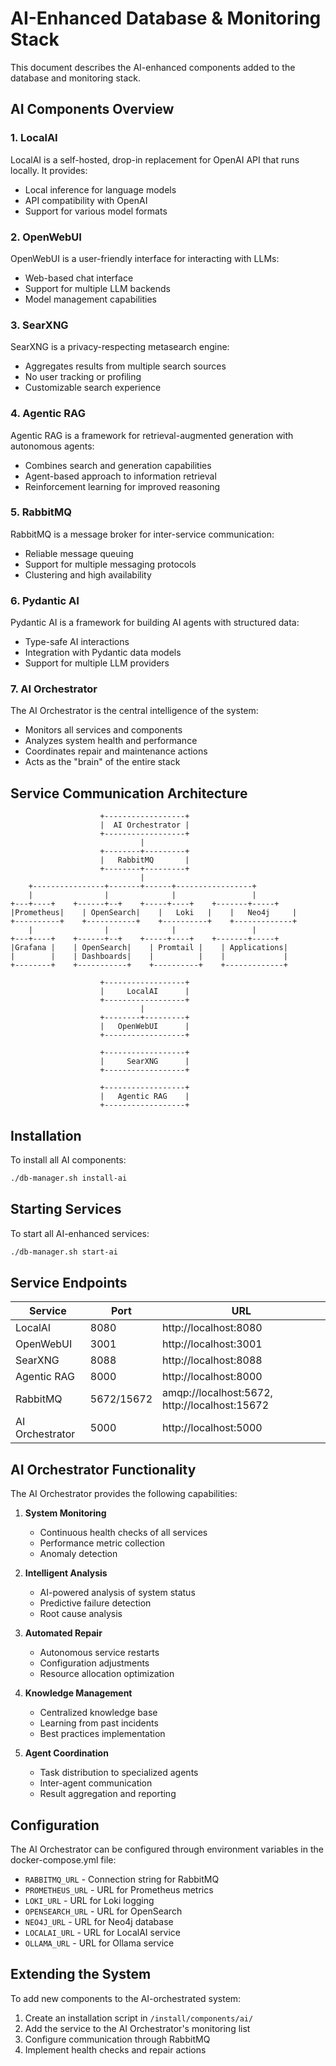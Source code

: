 # AI-Enhanced Database & Monitoring Stack

This document describes the AI-enhanced components added to the database and monitoring stack.

## AI Components Overview

### 1. LocalAI
LocalAI is a self-hosted, drop-in replacement for OpenAI API that runs locally. It provides:
- Local inference for language models
- API compatibility with OpenAI
- Support for various model formats

### 2. OpenWebUI
OpenWebUI is a user-friendly interface for interacting with LLMs:
- Web-based chat interface
- Support for multiple LLM backends
- Model management capabilities

### 3. SearXNG
SearXNG is a privacy-respecting metasearch engine:
- Aggregates results from multiple search sources
- No user tracking or profiling
- Customizable search experience

### 4. Agentic RAG
Agentic RAG is a framework for retrieval-augmented generation with autonomous agents:
- Combines search and generation capabilities
- Agent-based approach to information retrieval
- Reinforcement learning for improved reasoning

### 5. RabbitMQ
RabbitMQ is a message broker for inter-service communication:
- Reliable message queuing
- Support for multiple messaging protocols
- Clustering and high availability

### 6. Pydantic AI
Pydantic AI is a framework for building AI agents with structured data:
- Type-safe AI interactions
- Integration with Pydantic data models
- Support for multiple LLM providers

### 7. AI Orchestrator
The AI Orchestrator is the central intelligence of the system:
- Monitors all services and components
- Analyzes system health and performance
- Coordinates repair and maintenance actions
- Acts as the "brain" of the entire stack

## Service Communication Architecture

```
                    +------------------+
                    |  AI Orchestrator |
                    +------------------+
                             |
                    +--------+---------+
                    |   RabbitMQ       |
                    +--------+---------+
                             |
    +----------------+-------+------+-----------------+
    |                |              |                 |
+---+----+    +------+--+    +-----+----+    +-------+-----+
|Prometheus|    | OpenSearch|    |   Loki   |    |   Neo4j     |
+----------+    +-----------+    +----------+    +-------------+
    |                |              |                 |
+---+----+    +------+--+    +-----+----+    +-------+-----+
|Grafana |    | OpenSearch|    | Promtail |    | Applications|
|        |    | Dashboards|    |          |    |             |
+--------+    +-----------+    +----------+    +-------------+

                    +------------------+
                    |     LocalAI      |
                    +------------------+
                             |
                    +--------+---------+
                    |   OpenWebUI      |
                    +------------------+

                    +------------------+
                    |     SearXNG      |
                    +------------------+

                    +------------------+
                    |   Agentic RAG    |
                    +------------------+
```

## Installation

To install all AI components:

```bash
./db-manager.sh install-ai
```

## Starting Services

To start all AI-enhanced services:

```bash
./db-manager.sh start-ai
```

## Service Endpoints

| Service | Port | URL |
|---------|------|-----|
| LocalAI | 8080 | http://localhost:8080 |
| OpenWebUI | 3001 | http://localhost:3001 |
| SearXNG | 8088 | http://localhost:8088 |
| Agentic RAG | 8000 | http://localhost:8000 |
| RabbitMQ | 5672/15672 | amqp://localhost:5672, http://localhost:15672 |
| AI Orchestrator | 5000 | http://localhost:5000 |

## AI Orchestrator Functionality

The AI Orchestrator provides the following capabilities:

1. **System Monitoring**
   - Continuous health checks of all services
   - Performance metric collection
   - Anomaly detection

2. **Intelligent Analysis**
   - AI-powered analysis of system status
   - Predictive failure detection
   - Root cause analysis

3. **Automated Repair**
   - Autonomous service restarts
   - Configuration adjustments
   - Resource allocation optimization

4. **Knowledge Management**
   - Centralized knowledge base
   - Learning from past incidents
   - Best practices implementation

5. **Agent Coordination**
   - Task distribution to specialized agents
   - Inter-agent communication
   - Result aggregation and reporting

## Configuration

The AI Orchestrator can be configured through environment variables in the docker-compose.yml file:

- `RABBITMQ_URL` - Connection string for RabbitMQ
- `PROMETHEUS_URL` - URL for Prometheus metrics
- `LOKI_URL` - URL for Loki logging
- `OPENSEARCH_URL` - URL for OpenSearch
- `NEO4J_URL` - URL for Neo4j database
- `LOCALAI_URL` - URL for LocalAI service
- `OLLAMA_URL` - URL for Ollama service

## Extending the System

To add new components to the AI-orchestrated system:

1. Create an installation script in `/install/components/ai/`
2. Add the service to the AI Orchestrator's monitoring list
3. Configure communication through RabbitMQ
4. Implement health checks and repair actions